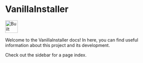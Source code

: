 # VanillaInstaller

<img alt="Built with Markdown" height="40" src="https://cdn.jsdelivr.net/npm/@intergrav/devins-badges@2/assets/compact/built-with/markdown_vector.svg">

Welcome to the VanillaInstaller docs! In here, you can find useful information about this project and its development.

Check out the sidebar for a page index.
